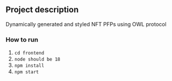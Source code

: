 ## Project description
Dynamically generated and styled NFT PFPs using OWL protocol

### How to run

1. `cd frontend`
2. `node should be 18`
3. `npm install`
4. `npm start`
